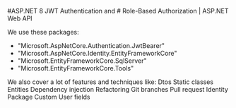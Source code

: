 #ASP.NET 8 JWT Authentication and # Role-Based Authorization | ASP.NET Web API

We use these packages:

- "Microsoft.AspNetCore.Authentication.JwtBearer"
- "Microsoft.AspNetCore.Identity.EntityFrameworkCore"
- "Microsoft.EntityFrameworkCore.SqlServer"
- "Microsoft.EntityFrameworkCore.Tools"


We also cover a lot of features and techniques like:
Dtos
Static classes
Entities
Dependency injection
Refactoring
Git branches
Pull request
Identity Package
Custom User fields 